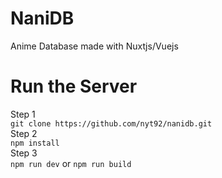 # NaniDB
Anime Database made with Nuxtjs/Vuejs

# Run the Server
Step 1 <br/>
`git clone https://github.com/nyt92/nanidb.git` <br/>
Step 2 <br/>
`npm install`<br/>
Step 3 <br/>
`npm run dev` or
`npm run build` 

